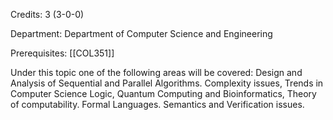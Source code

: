 Credits: 3 (3-0-0)

Department: Department of Computer Science and Engineering

Prerequisites: [[COL351]]

Under this topic one of the following areas will be covered: Design and Analysis of Sequential and Parallel Algorithms. Complexity issues, Trends in Computer Science Logic, Quantum Computing and Bioinformatics, Theory of computability. Formal Languages. Semantics and Verification issues.